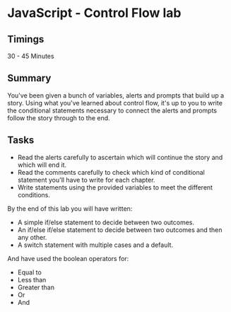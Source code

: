 # JavaScript - Control Flow lab

## Timings

30 - 45 Minutes

## Summary

You've been given a bunch of variables, alerts and prompts that build up a story. Using what you've learned about control flow, it's up to you to write the conditional statements necessary to connect the alerts and prompts follow the story through to the end.

## Tasks

* Read the alerts carefully to ascertain which will continue the story and which will end it.
* Read the comments carefully to check which kind of conditional statement you'll have to write for each chapter.
* Write statements using the provided variables to meet the different conditions.

By the end of this lab you will have written:

  * A simple if/else statement to decide between two outcomes.
  * An if/else if/else statement to decide between two outcomes and then any other.
  * A switch statement with multiple cases and a default.

And have used the boolean operators for:
  * Equal to
  * Less than
  * Greater than
  * Or
  * And
